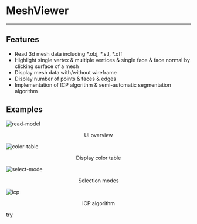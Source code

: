 # MeshViewer
---

## Features
+ Read 3d mesh data including *.obj, *.stl, *.off
+ Highlight single vertex & multiple vertices & single face & face normal by clicking surface of a mesh
+ Display mesh data with/without wireframe
+ Display number of points & faces & edges
+ Implementation of ICP algorithm & semi-automatic segmentation algorithm

## Examples
![read-model](./img/after_open.png)
<center>UI overview</center>

![color-table](./img/continuous_mode.png)
<center>Display color table</center>

![select-mode](./img/select_mode.png)
<center>Selection modes</center>

![icp](./img/icp.png)
<center>ICP algorithm</center>

try